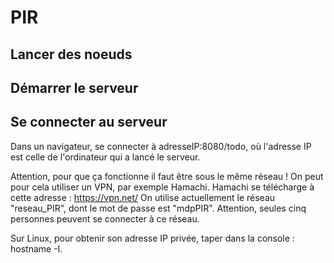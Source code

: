 # PIR

## Lancer des noeuds

## Démarrer le serveur

## Se connecter au serveur
Dans un navigateur, se connecter à adresseIP:8080/todo, où l'adresse IP est celle de l'ordinateur qui a lancé le serveur. 

Attention, pour que ça fonctionne il faut être sous le même réseau !
On peut pour cela utiliser un VPN, par exemple Hamachi. 
Hamachi se télécharge à cette adresse : https://vpn.net/
On utilise actuellement le réseau "reseau_PIR", dont le mot de passe est "mdpPIR". Attention, seules cinq personnes peuvent se connecter à ce réseau.

Sur Linux, pour obtenir son adresse IP privée, taper dans la console : hostname -I.

